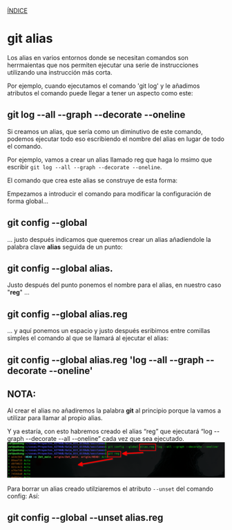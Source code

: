 [ÍNDICE](https://github.com/JoseFerDel/Guia_Git_GitHub/blob/Zet_main/README.md)

# **git alias**

Los alias en varios entornos donde se necesitan comandos son herrmaientas que nos permiten ejecutar una serie de instrucciones utilizando una instrucción más corta.

Por ejemplo, cuando ejecutamos el comando 'git log' y le añadimos atributos el comando puede llegar a tener un aspecto como este:


## git log --all --graph --decorate --oneline

Si creamos un alias, que sería como un diminutivo de este comando, podemos ejecutar todo eso escribiendo el nombre del alias en lugar de todo el comando.

Por ejemplo, vamos a crear un alias llamado reg que haga lo msimo que escribir `git log --all --graph --decorate --oneline`.

El comando que crea este alias se construye de esta forma:

Empezamos a introducir el comando para modificar la configuración de forma global...

## git config --global 

... justo después indicamos que queremos crear un alias añadiendole la palabra clave **alias** seguida de un punto:

## git config --global alias.

Justo después del punto ponemos el nombre para el alias, en nuestro caso "**reg**" ...

## git config --global alias.reg

... y aquí ponemos un espacio y justo después esribimos entre comillas simples el comando al que se llamará al ejecutar el alias:

## git config --global alias.reg 'log --all --graph --decorate --oneline'

## NOTA:
Al crear el alias no añadiremos la palabra **git** al principio porque la vamos a utilizar para llamar al propio alias.

Y ya estaría, con esto habremos creado el alias “reg” que ejecutará “log --graph --decorate --all --oneline” cada vez que sea ejecutado.     
![git_alias](/IMG/git_alias_01.png "git alias")      


Para borrar un alias creado utilziaremos el atributo `--unset` del comando config:
Así:    
## git config --global --unset alias.reg
